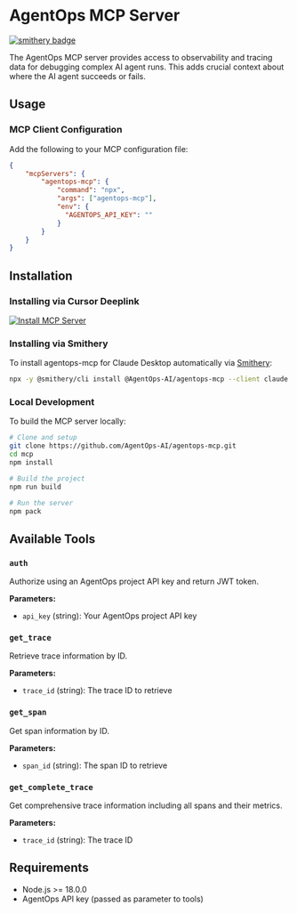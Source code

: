 # AgentOps MCP Server

[![smithery badge](https://smithery.ai/badge/@AgentOps-AI/agentops-mcp)](https://smithery.ai/server/@AgentOps-AI/agentops-mcp)

The AgentOps MCP server provides access to observability and tracing data for debugging complex AI agent runs. This adds crucial context about where the AI agent succeeds or fails.

## Usage

### MCP Client Configuration

Add the following to your MCP configuration file:

```json
{
    "mcpServers": {
        "agentops-mcp": {
            "command": "npx",
            "args": ["agentops-mcp"],
            "env": {
              "AGENTOPS_API_KEY": ""
            }
        }
    }
}
```

## Installation

### Installing via Cursor Deeplink

[![Install MCP Server](https://cursor.com/deeplink/mcp-install-dark.svg)](https://cursor.com/install-mcp?name=agentops&config=eyJjb21tYW5kIjoibnB4IGFnZW50b3BzLW1jcCIsImVudiI6eyJBR0VOVE9QU19BUElfS0VZIjoiIn19)

### Installing via Smithery

To install agentops-mcp for Claude Desktop automatically via [Smithery](https://smithery.ai/server/@AgentOps-AI/agentops-mcp):

```bash
npx -y @smithery/cli install @AgentOps-AI/agentops-mcp --client claude
```

### Local Development

To build the MCP server locally:

```bash
# Clone and setup
git clone https://github.com/AgentOps-AI/agentops-mcp.git
cd mcp
npm install

# Build the project
npm run build

# Run the server
npm pack
```

## Available Tools

### `auth`
Authorize using an AgentOps project API key and return JWT token.

**Parameters:**
- `api_key` (string): Your AgentOps project API key

### `get_trace`
Retrieve trace information by ID.

**Parameters:**
- `trace_id` (string): The trace ID to retrieve

### `get_span`
Get span information by ID.

**Parameters:**
- `span_id` (string): The span ID to retrieve

### `get_complete_trace`
Get comprehensive trace information including all spans and their metrics.

**Parameters:**
- `trace_id` (string): The trace ID

## Requirements

- Node.js >= 18.0.0
- AgentOps API key (passed as parameter to tools)
